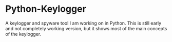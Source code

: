 # Python-Keylogger
A keylogger and spyware tool I am working on in Python. This is still early and not completely working version, but it shows most of the main concepts of the keylogger.
